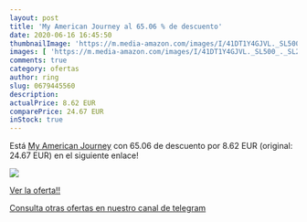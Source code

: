 ```yaml
---
layout: post
title: 'My American Journey al 65.06 % de descuento'
date: 2020-06-16 16:45:50
thumbnailImage: 'https://m.media-amazon.com/images/I/41DT1Y4GJVL._SL500_._SL200_.jpg'
images: [ 'https://m.media-amazon.com/images/I/41DT1Y4GJVL._SL500_._SL200_.jpg' ]
comments: true
category: ofertas
author: ring
slug: 0679445560
description:
actualPrice: 8.62 EUR
comparePrice: 24.67 EUR
inStock: true
---
```


Está [My American Journey](https://www.amazon.com/dp/0679445560/?tag=redken08-20) con 65.06 de descuento por 8.62 EUR (original: 24.67 EUR) en el siguiente enlace!

[![](https://m.media-amazon.com/images/I/41DT1Y4GJVL._SL500_._SL200_.jpg)](https://www.amazon.com/dp/0679445560/?tag=redken08-20)

[Ver la oferta!!](https://www.amazon.com/dp/0679445560/?tag=redken08-20)

[Consulta otras ofertas en nuestro canal de telegram](https://t.me/s/ofertas25)
